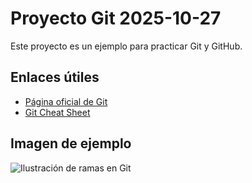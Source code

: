 # Proyecto Git 2025-10-27

Este proyecto es un ejemplo para practicar Git y GitHub.

## Enlaces útiles

- [Página oficial de Git](https://git-scm.com/)
- [Git Cheat Sheet](https://git-scm.com/docs/git-cheat-sheet)

## Imagen de ejemplo

![Ilustración de ramas en Git](https://git-scm.com/images/branching-illustration@2x.png)